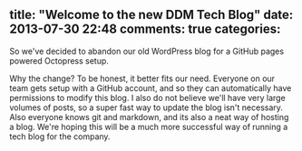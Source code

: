 title: "Welcome to the new DDM Tech Blog"
date: 2013-07-30 22:48
comments: true
categories: 
---

So we've decided to abandon our old WordPress blog for a GitHub pages powered
Octopress setup.

Why the change? To be honest, it better fits our need. Everyone on our team gets setup
with a GitHub account, and so they can automatically have permissions to modify this blog.
I also do not believe we'll have very large volumes of posts, so a super fast way to update
the blog isn't necessary. Also everyone knows git and markdown, and its also a neat way of
hosting a blog. We're hoping this will be a much more successful way of running a tech blog
for the company.